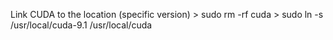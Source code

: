 Link CUDA to the location (specific version) 
    > sudo rm -rf cuda
    > sudo ln -s /usr/local/cuda-9.1 /usr/local/cuda

